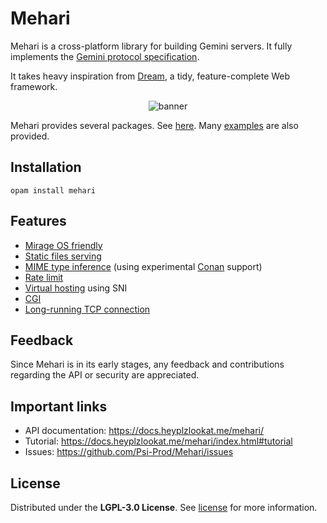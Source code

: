 # Mehari

Mehari is a cross-platform library for building Gemini servers. It fully
implements the
[Gemini protocol specification](https://gemini.circumlunar.space/docs/specification.gmi).

It takes heavy inspiration from [Dream](https://github.com/aantron/dream), a
tidy, feature-complete Web framework.

<p align="center">
  <img src="https://user-images.githubusercontent.com/59396366/211079934-44f65ed1-8cf7-4193-a815-8da94a85be5d.png" alt="banner"/>
</p>

Mehari provides several packages. See [here](https://docs.heyplzlookat.me/mehari/index.html#interface).
Many [examples](https://github.com/Psi-Prod/Mehari/tree/master/examples) are also provided.

## Installation

```
opam install mehari
```

## Features

- [Mirage OS friendly](https://docs.heyplzlookat.me/mehari/Mehari_mirage/index.html)
- [Static files serving](https://docs.heyplzlookat.me/mehari/Mehari/module-type-UNIX/index.html#static-files)
- [MIME type inference](https://docs.heyplzlookat.me/mehari/index.html#mime) (using experimental [Conan](https://github.com/mirage/conan/) support)
- [Rate limit](https://docs.heyplzlookat.me/mehari/index.html#rate-limit)
- [Virtual hosting](https://docs.heyplzlookat.me/mehari/index.html#virtual-hosting) using SNI
- [CGI](https://docs.heyplzlookat.me/mehari/Mehari_lwt_unix/index.html#cgi)
- [Long-running TCP connection](https://docs.heyplzlookat.me/mehari/Mehari/index.html#note-on-data-stream-response)

## Feedback

Since Mehari is in its early stages, any feedback and contributions regarding the API or security are appreciated.

## Important links

- API documentation: https://docs.heyplzlookat.me/mehari/
- Tutorial: https://docs.heyplzlookat.me/mehari/index.html#tutorial
- Issues: https://github.com/Psi-Prod/Mehari/issues

## License

Distributed under the **LGPL-3.0 License**. See [license](LICENSE) for more information.

